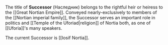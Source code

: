 The title of **Successor** (Наследник) belongs to the rightful heir or heiress to the [[Great Nortian Empire]]. Conveyed nearly-exclusively to members of the [[Nortian imperial family]], the Successor serves an important role in politics and [[Temple of the Uforiad|religion]] of Nortia both, as one of [[Uforia]]'s many speakers.

The current Successor is [[Iosif Nortia]].